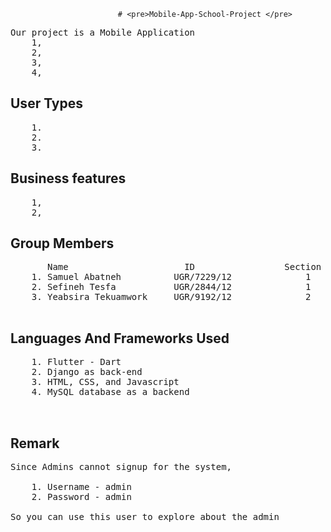 							# <pre>Mobile-App-School-Project </pre>
<pre>
Our project is a Mobile Application
	1,
	2,
	3,
	4,
</pre>


## User Types

<pre>
	1. 
	2. 
	3. 
</pre>


## Business features

<pre>
	1,
	2,
</pre>
      
## Group Members

<pre>
	   Name                      ID                 Section
	1. Samuel Abatneh          UGR/7229/12              1
	2. Sefineh Tesfa           UGR/2844/12              1
	3. Yeabsira Tekuamwork     UGR/9192/12              2

</pre>
 
## Languages And Frameworks Used

<pre>
	1. Flutter - Dart
	2. Django as back-end
	3. HTML, CSS, and Javascript
	4. MySQL database as a backend
  
  
</pre>


## Remark


<pre>
Since Admins cannot signup for the system,

	1. Username - admin
	2. Password - admin
	
So you can use this user to explore about the admin

</pre>
